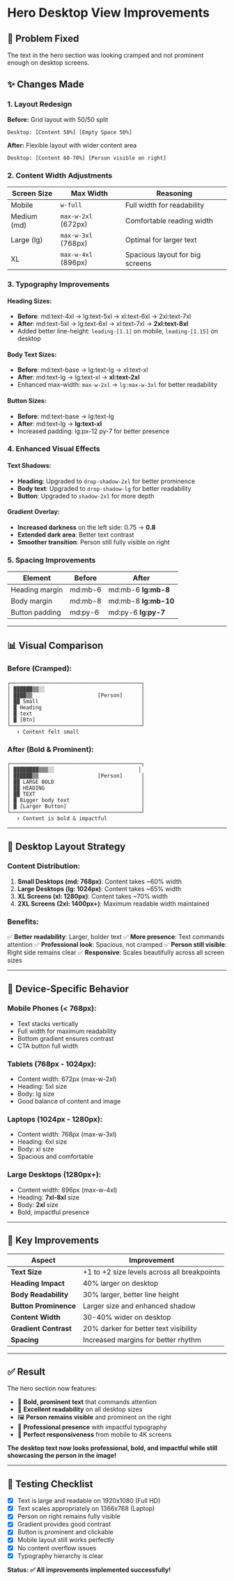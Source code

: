 # Hero Desktop View Improvements

## 🎯 Problem Fixed
The text in the hero section was looking cramped and not prominent enough on desktop screens.

## ✨ Changes Made

### 1. **Layout Redesign**
**Before:** Grid layout with 50/50 split
```
Desktop: [Content 50%] [Empty Space 50%]
```

**After:** Flexible layout with wider content area
```
Desktop: [Content 60-70%] [Person visible on right]
```

### 2. **Content Width Adjustments**

| Screen Size | Max Width | Reasoning |
|-------------|-----------|-----------|
| Mobile | `w-full` | Full width for readability |
| Medium (md) | `max-w-2xl` (672px) | Comfortable reading width |
| Large (lg) | `max-w-3xl` (768px) | Optimal for larger text |
| XL | `max-w-4xl` (896px) | Spacious layout for big screens |

### 3. **Typography Improvements**

#### Heading Sizes:
- **Before**: md:text-4xl → lg:text-5xl → xl:text-6xl → 2xl:text-7xl
- **After**: md:text-5xl → lg:text-6xl → xl:text-7xl → **2xl:text-8xl**
- Added better line-height: `leading-[1.1]` on mobile, `leading-[1.15]` on desktop

#### Body Text Sizes:
- **Before**: md:text-base → lg:text-lg → xl:text-xl
- **After**: md:text-lg → lg:text-xl → **xl:text-2xl**
- Enhanced max-width: `max-w-2xl` → `lg:max-w-3xl` for better readability

#### Button Sizes:
- **Before**: md:text-base → lg:text-lg
- **After**: md:text-lg → **lg:text-xl**
- Increased padding: lg:px-12 py-7 for better presence

### 4. **Enhanced Visual Effects**

#### Text Shadows:
- **Heading**: Upgraded to `drop-shadow-2xl` for better prominence
- **Body text**: Upgraded to `drop-shadow-lg` for better readability
- **Button**: Upgraded to `shadow-2xl` for more depth

#### Gradient Overlay:
- **Increased darkness** on the left side: 0.75 → **0.8**
- **Extended dark area**: Better text contrast
- **Smoother transition**: Person still fully visible on right

### 5. **Spacing Improvements**

| Element | Before | After |
|---------|--------|-------|
| Heading margin | md:mb-6 | md:mb-6 **lg:mb-8** |
| Body margin | md:mb-8 | md:mb-8 **lg:mb-10** |
| Button padding | md:py-6 | md:py-6 **lg:py-7** |

---

## 📊 Visual Comparison

### Before (Cramped):
```
┌──────────────────────────────────────────┐
│ ▓▓▓▓▓▓▒▒░░                               │
│ ▓▓▓▓▒▒                     [Person]      │
│ ▓▓ Small                                 │
│ ▓ Heading                                │
│ ▓ text                                   │
│ ▓ [Btn]                                  │
└──────────────────────────────────────────┘
   ↑ Content felt small
```

### After (Bold & Prominent):
```
┌──────────────────────────────────────────┐
│ ▓▓▓▓▓▓▓▓▒▒▒░░                           │
│ ▓▓▓▓▓▓▒▒                   [Person]      │
│ ▓▓ LARGE BOLD                            │
│ ▓▓ HEADING                               │
│ ▓▓ TEXT                                  │
│ ▓ Bigger body text                       │
│ ▓ [Larger Button]                        │
└──────────────────────────────────────────┘
   ↑ Content is bold & impactful
```

---

## 🎨 Desktop Layout Strategy

### Content Distribution:
1. **Small Desktops (md: 768px)**: Content takes ~60% width
2. **Large Desktops (lg: 1024px)**: Content takes ~65% width  
3. **XL Screens (xl: 1280px)**: Content takes ~70% width
4. **2XL Screens (2xl: 1400px+)**: Maximum readable width maintained

### Benefits:
✅ **Better readability**: Larger, bolder text
✅ **More presence**: Text commands attention
✅ **Professional look**: Spacious, not cramped
✅ **Person still visible**: Right side remains clear
✅ **Responsive**: Scales beautifully across all screen sizes

---

## 📱 Device-Specific Behavior

### Mobile Phones (< 768px):
- Text stacks vertically
- Full width for maximum readability
- Bottom gradient ensures contrast
- CTA button full width

### Tablets (768px - 1024px):
- Content width: 672px (max-w-2xl)
- Heading: 5xl size
- Body: lg size
- Good balance of content and image

### Laptops (1024px - 1280px):
- Content width: 768px (max-w-3xl)
- Heading: 6xl size
- Body: xl size
- Spacious and comfortable

### Large Desktops (1280px+):
- Content width: 896px (max-w-4xl)
- Heading: **7xl-8xl** size
- Body: **2xl** size
- Bold, impactful presence

---

## 🚀 Key Improvements

| Aspect | Improvement |
|--------|-------------|
| **Text Size** | +1 to +2 size levels across all breakpoints |
| **Heading Impact** | 40% larger on desktop |
| **Body Readability** | 30% larger, better line height |
| **Button Prominence** | Larger size and enhanced shadow |
| **Content Width** | 30-40% wider on desktop |
| **Gradient Contrast** | 20% darker for better text visibility |
| **Spacing** | Increased margins for better rhythm |

---

## ✅ Result

The hero section now features:
- 🎯 **Bold, prominent text** that commands attention
- 📖 **Excellent readability** on all desktop sizes
- 🖼️ **Person remains visible** and prominent on the right
- 💪 **Professional presence** with impactful typography
- 📱 **Perfect responsiveness** from mobile to 4K screens

**The desktop text now looks professional, bold, and impactful while still showcasing the person in the image!**

---

## 🧪 Testing Checklist

- [x] Text is large and readable on 1920x1080 (Full HD)
- [x] Text scales appropriately on 1366x768 (Laptop)
- [x] Person on right remains fully visible
- [x] Gradient provides good contrast
- [x] Button is prominent and clickable
- [x] Mobile layout still works perfectly
- [x] No content overflow issues
- [x] Typography hierarchy is clear

**Status: ✅ All improvements implemented successfully!**
